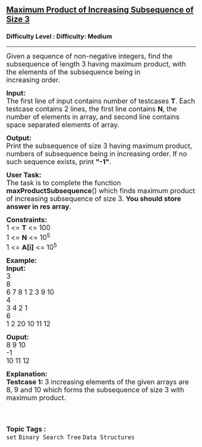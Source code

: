 <h2><a href="https://www.geeksforgeeks.org/problems/maximum-product-of-increasing-subsequence-of-size-3-1587115620/1?page=26&difficulty=Medium&status=unsolved&sortBy=accuracy">Maximum Product of Increasing Subsequence of Size 3</a></h2><h3>Difficulty Level : Difficulty: Medium</h3><hr><div class="problems_problem_content__Xm_eO"><p><span style="font-size:18px">Given a sequence of non-negative integers, find the subsequence of length 3 having maximum product, with the elements of the subsequence being in increasing&nbsp;order.</span></p>

<p><span style="font-size:18px"><strong>Input:</strong>&nbsp;<br>
The first line of input contains number of testcases <strong>T</strong>. Each testcase contains 2 lines, the first line contains <strong>N</strong>, the number of elements in array, and second line contains space separated elements of array.</span></p>

<p><span style="font-size:18px"><strong>Output:</strong>&nbsp;<br>
Print the subsequence of size 3 having maximum product, numbers of subsequence being in increasing order. If no such sequence exists, print <strong>"-1"</strong>.</span></p>

<p><span style="font-size:18px"><strong>User Task:</strong><br>
The task is to complete the function <strong>maxProductSubsequence</strong>() which finds maximum product of increasing subsequence of size 3. <strong>You should store answer in res array</strong>.</span></p>

<p><span style="font-size:18px"><strong>Constraints:</strong><br>
1 &lt;= <strong>T</strong> &lt;= 100<br>
1 &lt;= <strong>N</strong> &lt;= 10<sup>5</sup><br>
1 &lt;= <strong>A[i]</strong> &lt;= 10<sup>5</sup></span></p>

<p><span style="font-size:18px"><strong>Example:<br>
Input:</strong><br>
3<br>
8<br>
6 7 8 1 2 3 9 10<br>
4<br>
3 4 2 1<br>
6<br>
1 2 20 10 11 12</span></p>

<p><span style="font-size:18px"><strong>Ouput:</strong><br>
8 9 10<br>
-1<br>
10 11 12</span></p>

<p><span style="font-size:18px"><strong>Explanation:<br>
Testcase 1: </strong>3 increasing elements of the given arrays are 8, 9 and 10 which forms the subsequence of size 3 with maximum product.</span><br>
&nbsp;</p>
</div><br><p><span style=font-size:18px><strong>Topic Tags : </strong><br><code>set</code>&nbsp;<code>Binary Search Tree</code>&nbsp;<code>Data Structures</code>&nbsp;